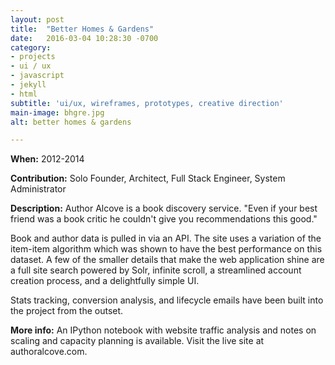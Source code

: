 ```yaml
---
layout: post
title:  "Better Homes & Gardens"
date:   2016-03-04 10:28:30 -0700
category:
- projects
- ui / ux
- javascript
- jekyll
- html
subtitle: 'ui/ux, wireframes, prototypes, creative direction'
main-image: bhgre.jpg
alt: better homes & gardens

---
```


**When:** 2012-2014

**Contribution:** Solo Founder, Architect, Full Stack Engineer, System Administrator

**Description:** Author Alcove is a book discovery service. "Even if your best friend was a book critic he couldn't give you recommendations this good."

Book and author data is pulled in via an API. The site uses a variation of the item-item algorithm which was shown to have the best performance on this dataset. A few of the smaller details that make the web application shine are a full site search powered by Solr, infinite scroll, a streamlined account creation process, and a delightfully simple UI.

Stats tracking, conversion analysis, and lifecycle emails have been built into the project from the outset.

**More info:** An IPython notebook with website traffic analysis and notes on scaling and capacity planning is available. Visit the live site at authoralcove.com.

